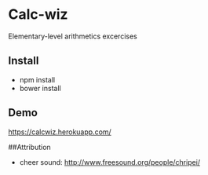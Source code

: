 # Calc-wiz
Elementary-level arithmetics excercises

## Install
- npm install
- bower install

## Demo
https://calcwiz.herokuapp.com/

##Attribution
 - cheer sound: http://www.freesound.org/people/chripei/
